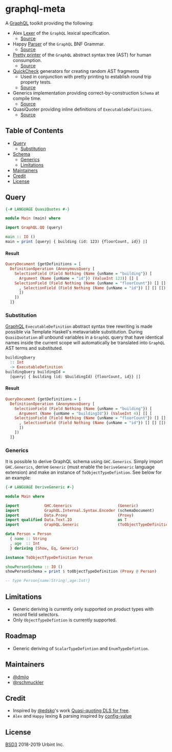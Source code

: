 graphql-meta
================

A [GraphQL](https://graphql.org/) toolkit providing the following:
  - Alex [Lexer](http://facebook.github.io/graphql/draft/#sec-Appendix-Grammar-Summary.Lexical-Tokens) of the `GraphQL` lexical specification.
    - [Source](https://github.com/urbint/graphql-meta/blob/master/src/GraphQL/Lexer.x)
  - Happy [Parser](http://facebook.github.io/graphql/draft/#sec-Appendix-Grammar-Summary.Document) of the `GraphQL` BNF Grammar.
    - [Source](https://github.com/urbint/graphql-meta/blob/master/src/GraphQL/Lexer.x)
  - [Pretty printer](http://hackage.haskell.org/package/prettyprinter) of the `GraphQL` abstract syntax tree (AST) for human consumption.
    - [Source](https://github.com/urbint/graphql-meta/blob/master/src/GraphQL/Pretty.hs)
  - [QuickCheck](http://www.cse.chalmers.se/~rjmh/QuickCheck/manual.html) generators for creating random AST fragments
    - Used in conjunction with pretty printing to establish round trip property tests.
	- [Source](https://github.com/urbint/graphql-meta/blob/master/test/Test/GraphQL/Gen.hs)
  - Generics implementation providing correct-by-construction `Schema` at compile time.
    - [Source](https://github.com/urbint/graphql-meta/blob/master/src/GraphQL/Generic.hs)
  - QuasiQuoter providing inline definitions of `ExecutableDefinitions`.
    - [Source](https://github.com/urbint/graphql-meta/blob/master/src/GraphQL/QQ.hs)

## Table of Contents
- [Query](#query)
  - [Substitution](#substitution)
- [Schema](#schema)
  - [Generics](#generics)
  - [Limitations](#limitations)
- [Maintainers](#maintainers)
- [Credit](#credit)
- [License](#license)

## Query

```haskell
{-# LANGUAGE QuasiQuotes #-}

module Main (main) where

import GraphQL.QQ (query)

main :: IO ()
main = print [query| { building (id: 123) {floorCount, id}} |]
```

#### Result

```haskell
QueryDocument {getDefinitions = [
  DefinitionOperation (AnonymousQuery [
	SelectionField (Field Nothing (Name {unName = "building"}) [
	  Argument (Name {unName = "id"}) (ValueInt 123)] [] [
	SelectionField (Field Nothing (Name {unName = "floorCount"}) [] [] [])
	  , SelectionField (Field Nothing (Name {unName = "id"}) [] [] [])
	  ])
	])
  ]}
```

### Substitution

[GraphQL](https://graphql.org/) `ExecutableDefinition` abstract syntax tree rewriting is made possible via Template Haskell's metavariable substitution. During `QuasiQuotation` all unbound variables in a `GraphQL` query that have identical names inside the current scope will automatically be translated into `GraphQL` AST terms and substituted.

```haskell
buildingQuery
  :: Int
  -> ExecutableDefinition
buildingQuery buildingId =
  [query| { building (id: $buildingId) {floorCount, id}} |]
```

#### Result

```haskell
QueryDocument {getDefinitions = [
  DefinitionOperation (AnonymousQuery [
	SelectionField (Field Nothing (Name {unName = "building"}) [
	  Argument (Name {unName = "buildingId"}) (ValueInt 4)] [] [
	SelectionField (Field Nothing (Name {unName = "floorCount"}) [] [] [])
	  , SelectionField (Field Nothing (Name {unName = "id"}) [] [] [])
	  ])
	])
  ]}
```

### Generics

It is possible to derive GraphQL schema using `GHC.Generics`.
Simply import `GHC.Generics`, derive `Generic` (must enable the `DeriveGeneric` language extension) and make an instance of `ToObjectTypeDefintion`.
See below for an example:

```haskell
{-# LANGUAGE DeriveGeneric #-}

module Main where

import           GHC.Generics                    (Generic)
import           GraphQL.Internal.Syntax.Encoder (schemaDocument)
import           Data.Proxy                      (Proxy)
import qualified Data.Text.IO                    as T
import           GraphQL.Generic                 (ToObjectTypeDefinition(..))

data Person = Person
  { name :: String
  , age  :: Int
  } deriving (Show, Eq, Generic)

instance ToObjectTypeDefinition Person

showPersonSchema :: IO ()
showPersonSchema = print $ toObjectTypeDefinition (Proxy @ Person)

-- type Person{name:String!,age:Int!}
```

## Limitations

- Generic deriving is currently only supported on product types with record field selectors.
- Only `ObjectTypeDefintion` is currently supported.

## Roadmap

- Generic deriving of `ScalarTypeDefintion` and `EnumTypeDefintion`.

## Maintainers

- [@dmjio](https://github.com/dmjio)
- [@rschmuckler](https://github.com/rschmukler)

## Credit

- Inspired by [@edsko](https://github.com/edsko)'s work [Quasi-quoting DLS for free](http://www.well-typed.com/blog/2014/10/quasi-quoting-dsls/).
- `Alex` and `Happy` lexing & parsing inspired by [config-value](https://github.com/glguy/config-value)

## License

[BSD3](LICENSE) 2018-2019 Urbint Inc.
